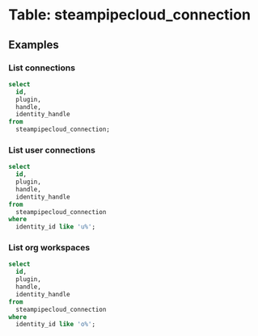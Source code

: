 # Table: steampipecloud_connection




## Examples

### List connections

```sql
select
  id,
  plugin,
  handle,
  identity_handle
from
  steampipecloud_connection;
```

### List user connections

```sql
select
  id,
  plugin,
  handle,
  identity_handle
from
  steampipecloud_connection
where
  identity_id like 'u%';
```

### List org workspaces

```sql
select
  id,
  plugin,
  handle,
  identity_handle
from
  steampipecloud_connection
where
  identity_id like 'o%';
```